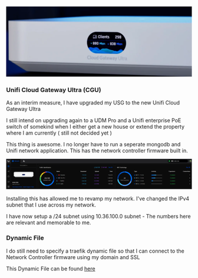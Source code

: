 ![](images/CGU.png)

### Unifi Cloud Gateway Ultra (CGU)

As an interim measure, I have upgraded my USG to the new Unifi Cloud Gateway Ultra

I still intend on upgrading again to a UDM Pro and a Unifi enterprise PoE switch of somekind when I either get a new house or extend the property where I am currently ( still not decided yet )

This thing is awesome.  I no longer have to run a seperate mongodb and Unifi network application.  This has the network controller firmware built in.

![](images/unifi_network_gui.png)

Installing this has allowed me to revamp my network.  I've changed the IPv4 subnet that I use across my network.

I have now setup a /24 subnet using 10.36.100.0 subnet - The numbers here are relevant and memorable to me.


### Dynamic File

I do still need to specify a traefik dynamic file so that I can connect to the Network Controller firmware using my domain and SSL

This Dynamic File can be found [here](https://docs.xmsystems.co.uk/dynamic/#unifi-cgu)
  

